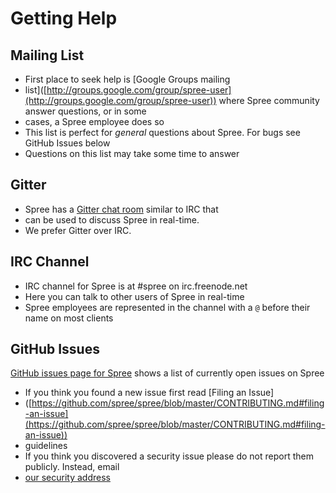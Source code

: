 # Getting Help

## Mailing List
- First place to seek help is [Google Groups mailing
- list]([http://groups.google.com/group/spree-user](http://groups.google.com/group/spree-user)) where Spree community answer questions, or in some
- cases, a Spree employee does so
- This list is perfect for _general_ questions about Spree. For bugs see GitHub Issues below
- Questions on this list may take some time to answer

## Gitter
- Spree has a [Gitter chat room](https://gitter.im/spree/spree) similar to IRC that
- can be used to discuss Spree in real-time.
- We prefer Gitter over IRC.

## IRC Channel
- IRC channel for Spree is at #spree on irc.freenode.net
- Here you can talk to other users of Spree in real-time
- Spree employees are represented in the channel with a `@` before their name on most clients

## GitHub Issues
[GitHub issues page for Spree](https://github.com/spree/spree/issues) shows a list of currently open issues on Spree
- If you think you found a new issue first read [Filing an Issue]
- ([https://github.com/spree/spree/blob/master/CONTRIBUTING.md#filing-an-issue](https://github.com/spree/spree/blob/master/CONTRIBUTING.md#filing-an-issue))
- guidelines
- If you think you discovered a security issue please do not report them publicly. Instead, email
- [our security address](mailto:security@spreecommerce.com)
